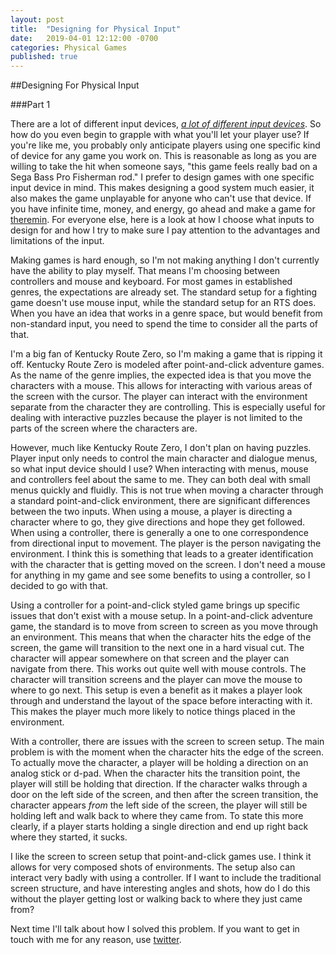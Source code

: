 ```yaml
---
layout: post
title:  "Designing for Physical Input"
date:   2019-04-01 12:12:00 -0700
categories: Physical Games
published: true
---
```


##Designing For Physical Input

###Part 1

There are a lot of different input devices, [*a lot of different input devices*][input-devices]. So how do you even begin to grapple with what you'll let your player use? If you're like me, you probably only anticipate players using one specific kind of device for any game you work on. This is reasonable as long as you are willing to take the hit when someone says, "this game feels really bad on a Sega Bass Pro Fisherman rod." I prefer to design games with one specific input device in mind. This makes designing a good system much easier, it also makes the game unplayable for anyone who can't use that device. If you have infinite time, money, and energy, go ahead and make a game for [theremin][theremin]. For everyone else, here is a look at how I choose what inputs to design for and how I try to make sure I pay attention to the advantages and limitations of the input.

Making games is hard enough, so I'm not making anything I don't currently have the ability to play myself. That means I'm choosing between controllers and mouse and keyboard. For most games in established genres, the expectations are already set. The standard setup for a fighting game doesn't use mouse input, while the standard setup for an RTS does. When you have an idea that works in a genre space, but would benefit from non-standard input, you need to spend the time to consider all the parts of that.

I'm a big fan of Kentucky Route Zero, so I'm making a game that is ripping it off. Kentucky Route Zero is modeled after point-and-click adventure games. As the name of the genre implies, the expected idea is that you move the characters with a mouse. This allows for interacting with various areas of the screen with the cursor. The player can interact with the environment separate from the character they are controlling. This is especially useful for dealing with interactive puzzles because the player is not limited to the parts of the screen where the characters are.

 However, much like Kentucky Route Zero, I don't plan on having puzzles. Player input only needs to control the main character and dialogue menus, so what input device should I use? When interacting with menus, mouse and controllers feel about the same to me. They can both deal with small menus quickly and fluidly. This is not true when moving a character through a standard point-and-click environment, there are significant differences between the two inputs. When using a mouse, a player is directing a character where to go, they give directions and hope they get followed. When using a controller, there is generally a one to one correspondence from directional input to movement. The player is the person navigating the environment. I think this is something that leads to a greater identification with the character that is getting moved on the screen. I don't need a mouse for anything in my game and see some benefits to using a controller, so I decided to go with that. 

Using a controller for a point-and-click styled game brings up specific issues that don't exist with a mouse setup. In a point-and-click adventure game, the standard is to move from screen to screen as you move through an environment. This means that when the character hits the edge of the screen, the game will transition to the next one in a hard visual cut. The character will appear somewhere on that screen and the player can navigate from there. This works out quite well with mouse controls. The character will transition screens and the player can move the mouse to where to go next. This setup is even a benefit as it makes a player look through and understand the layout of the space before interacting with it. This makes the player much more likely to notice things placed in the environment. 

 With a controller, there are issues with the screen to screen setup. The main problem is with the moment when the character hits the edge of the screen. To actually move the character, a player will be holding a direction on an analog stick or d-pad. When the character hits the transition point, the player will still be holding that direction. If the character walks through a door on the left side of the screen, and then after the screen transition, the character appears *from* the left side of the screen, the player will still be holding left and walk back to where they came from. To state this more clearly, if a player starts holding a single direction and end up right back where they started, it sucks. 

 I like the screen to screen setup that point-and-click games use. I think it allows for very composed shots of environments. The setup also can interact very badly with using a controller. If I want to include the traditional screen structure, and have interesting angles and shots, how do I do this without the player getting lost or walking back to where they just came from? 

 Next time I'll talk about how I solved this problem.  If you want to get in touch with me for any reason, use [twitter][twitter].

[input-devices]: https://youtu.be/D51z4CWh-ko
[theremin]: https://youtu.be/Rt3jlSQ7E1Y
[twitter]: https://www.twitter.com/jxvd

